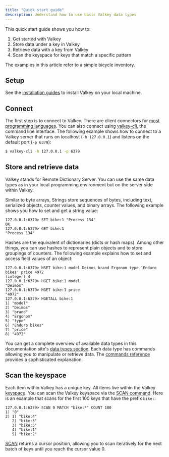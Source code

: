 ```yaml
---
title: "Quick start guide"
description: Understand how to use basic Valkey data types
---
```


This quick start guide shows you how to:

1. Get started with Valkey 
2. Store data under a key in Valkey
3. Retrieve data with a key from Valkey
4. Scan the keyspace for keys that match a specific pattern

The examples in this article refer to a simple bicycle inventory.

## Setup

See the [installation guides](installation.md) to install Valkey on your local machine.

## Connect

The first step is to connect to Valkey. There are client connectors for [most programming languages](../clients/).
You can also connect using [valkey-cli](cli.md), the command line interface.
The following example shows how to connect to a Valkey server that runs on localhost (`-h 127.0.0.1`) and listens on the default port (`-p 6379`):

```sh
$ valkey-cli -h 127.0.0.1 -p 6379
```

## Store and retrieve data

Valkey stands for Remote Dictionary Server. You can use the same data types as in your local programming environment but on the server side within Valkey.

Similar to byte arrays, Strings store sequences of bytes, including text, serialized objects, counter values, and binary arrays. The following example shows you how to set and get a string value:

```
127.0.0.1:6379> SET bike:1 "Process 134"
OK
127.0.0.1:6379> GET bike:1
"Process 134"
```

Hashes are the equivalent of dictionaries (dicts or hash maps). Among other things, you can use hashes to represent plain objects and to store groupings of counters. The following example explains how to set and access field values of an object:

```
127.0.0.1:6379> HSET bike:1 model Deimos brand Ergonom type 'Enduro bikes' price 4972
(integer) 4
127.0.0.1:6379> HGET bike:1 model
"Deimos"
127.0.0.1:6379> HGET bike:1 price
"4972"
127.0.0.1:6379> HGETALL bike:1
1) "model"
2) "Deimos"
3) "brand"
4) "Ergonom"
5) "type"
6) "Enduro bikes"
7) "price"
8) "4972"
```

You can get a complete overview of available data types in this documentation site's [data types section](data-types.md). Each data type has commands allowing you to manipulate or retrieve data. The [commands reference](../commands/) provides a sophisticated explanation.

## Scan the keyspace

Each item within Valkey has a unique key. All items live within the Valkey [keyspace](keyspace.md). You can scan the Valkey keyspace via the [SCAN command](../commands/scan.md). Here is an example that scans for the first 100 keys that have the prefix `bike:`:

```
127.0.0.1:6379> SCAN 0 MATCH "bike:*" COUNT 100
1) "0"
2) 1) "bike:4"
   2) "bike:3"
   3) "bike:5"
   4) "bike:1"
   5) "bike:2"
```

[SCAN](../commands/scan.md) returns a cursor position, allowing you to scan iteratively for the next batch of keys until you reach the cursor value 0.
